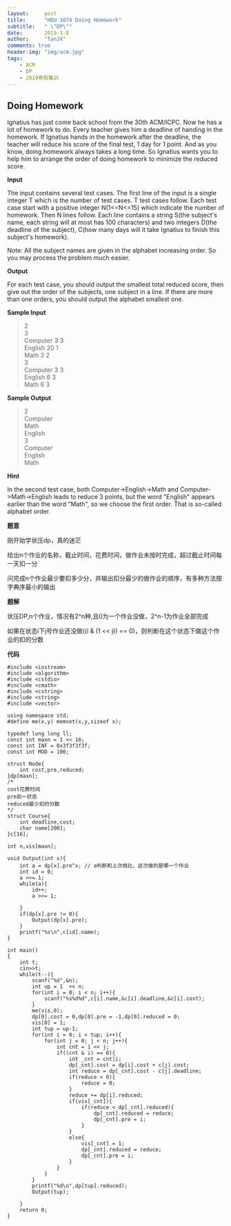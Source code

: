 ```yaml
---
layout:     post
title:      "HDU 1074 Doing Homework"
subtitle:   " \"DP\""
date:       2019-1-8
author:     "TanJX"
comments: true
header-img: "img/acm.jpg"
tags:
    - ACM
    - DP
    - 2019寒假集训
---
```


## Doing Homework 

Ignatius has just come back school from the 30th ACM/ICPC. Now he has a lot of homework to do. Every teacher gives him a deadline of handing in the homework. If Ignatius hands in the homework after the deadline, the teacher will reduce his score of the final test, 1 day for 1 point. And as you know, doing homework always takes a long time. So Ignatius wants you to help him to arrange the order of doing homework to minimize the reduced score.

**Input**

The input contains several test cases. The first line of the input is a single integer T which is the number of test cases. T test cases follow. 
Each test case start with a positive integer N(1<=N<=15) which indicate the number of homework. Then N lines follow. Each line contains a string S(the subject's name, each string will at most has 100 characters) and two integers D(the deadline of the subject), C(how many days will it take Ignatius to finish this subject's homework). 

Note: All the subject names are given in the alphabet increasing order. So you may process the problem much easier. 

**Output**

For each test case, you should output the smallest total reduced score, then give out the order of the subjects, one subject in a line. If there are more than one orders, you should output the alphabet smallest one. 

**Sample Input**

>2<br>
3<br>
Computer 3 3<br>
English 20 1<br>
Math 3 2<br>
3<br>
Computer 3 3<br>
English 6 3<br>
Math 6 3<br>

**Sample Output**

>2<br>
Computer<br>
Math<br>
English<br>
3<br>
Computer<br>
English<br>
Math<br>

**Hint**

In the second test case, both Computer->English->Math and Computer->Math->English leads to reduce 3 points, but the 
word "English" appears earlier than the word "Math", so we choose the first order. That is so-called alphabet order.

**题意**

刚开始学状压dp，真的迷茫

给出n个作业的名称，截止时间，花费时间，做作业未按时完成，超过截止时间每一天扣一分

问完成n个作业最少要扣多少分，并输出扣分最少的做作业的顺序，有多种方法按字典序最小的输出

**题解**

状压DP,n个作业，情况有2^n种,且0为一个作业没做，2^n-1为作业全部完成

如果在状态i下j号作业还没做((i & (1 << j)) == 0)，则判断在这个状态下做这个作业的扣的分数

**代码**

```
#include <iostream>
#include <algorithm>
#include <cstdio>
#include <cmath>
#include <cstring>
#include <string>
#include <vector>

using namespace std;
#define me(x,y) memset(x,y,sizeof x);

typedef long long ll;
const int maxn = 1 << 16;
const int INF = 0x3f3f3f3f;
const int MOD = 100;

struct Node{
    int cost,pre,reduced;
}dp[maxn];
/*
cost花费时间
pre前一状态
reduced最少扣的分数
*/
struct Course{
    int deadline,cost;
    char name[200];
}c[16];

int n,vis[maxn];

void Output(int x){
    int a = dp[x].pre^x; // a判断和上次相比，这次做的是哪一个作业
    int id = 0;
    a >>= 1;
    while(a){
        id++;
        a >>= 1;
        
    }
    if(dp[x].pre != 0){
        Output(dp[x].pre);
    }
    printf("%s\n",c[id].name);
}

int main()
{
    int t;
    cin>>t;
    while(t--){
        scanf("%d",&n);
        int up = 1  << n;
        for(int i = 0; i < n; i++){
            scanf("%s%d%d",c[i].name,&c[i].deadline,&c[i].cost);
        }
        me(vis,0);
        dp[0].cost = 0,dp[0].pre = -1,dp[0].reduced = 0;
        vis[0] = 1;
        int tup = up-1;
        for(int i = 0; i < tup; i++){
            for(int j = 0; j < n; j++){
                int cnt = 1 << j;
                if((cnt & i) == 0){
                    int _cnt = cnt|i;
                    dp[_cnt].cost = dp[i].cost + c[j].cost;
                    int reduce = dp[_cnt].cost - c[j].deadline;
                    if(reduce < 0){
                        reduce = 0;
                    }
                    reduce += dp[i].reduced;
                    if(vis[_cnt]){
                        if(reduce < dp[_cnt].reduced){
                            dp[_cnt].reduced = reduce;
                            dp[_cnt].pre = i;
                        }
                    }
                    else{
                        vis[_cnt] = 1;
                        dp[_cnt].reduced = reduce;
                        dp[_cnt].pre = i;
                    }
                }
            }
        }
        printf("%d\n",dp[tup].reduced);
        Output(tup);

    }
    return 0;
}

```